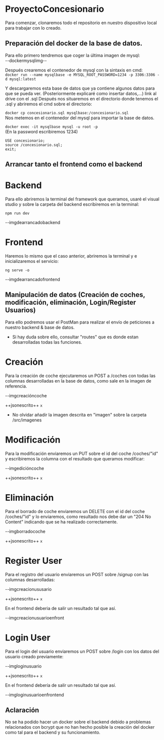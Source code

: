 # ProyectoConcesionario
Para comenzar, clonaremos todo el repositorio en nuestro dispositivo local para trabajar con lo creado.

 ## Preparación del docker de la base de datos.
 
 Para ello primero tendremos que coger la última imagen de mysql:  
 --dockermysqlimg--
 
Después crearemos el contenedor de mysql con la sintaxis en cmd:  
  `docker run --name mysqlbase -e MYSQL_ROOT_PASSWORD=1234 -p 3306:3306 -d mysql:latest`

Y descargaremos esta base de datos que ya contiene algunos datos para que se pueda ver. (Posteriormente explicaré como insertar datos,...)
link al drive con el .sql
Después nos situaremos en el directorio donde tenemos el .sql y abriremos el cmd sobre el directorio:    
 
  `docker cp concesionario.sql mysqlbase:/concesionario.sql`  
Nos metemos en el contenedor del mysql para importar la base de datos.    

 `docker exec -it mysqlbase mysql -u root -p`   
 (En la password escribiremos 1234)  

 ```CREATE DATABASE concesionario;
 USE concesionario;
 source /concesionario.sql;
 exit;
```

## Arrancar tanto el frontend como el backend


# Backend
Para ello abriremos la terminal del framework que queramos, usaré el visual studio y sobre la carpeta del backend escribiremos en la terminal:  

`npm run dev`
  
--imgdearrancadobackend


# Frontend
Haremos lo mismo que el caso anterior, abriremos la terminal y e inicializaremos el servicio:  

`ng serve -o`
  
--imgdearrancadofrontend


## Manipulación de datos (Creación de coches, modificación, eliminación, Login/Register Usuarios)

Para ello podremos usar el PostMan para realizar el envío de peticiones a nuestro backend & base de datos.
* Si hay duda sobre ello, consultar "routes" que es donde estan desarrolladas todas las funciones.


# Creación
Para la creación de coche ejecutaremos un POST a /coches con todas las columnas desarrolladas en la base de datos, como sale en la imagen de referencia.  

--imgcreacióncoche  

++jsonescrito++
``` x ```  
* No olvidar añadir la imagen descrita en "imagen" sobre la carpeta /src/imagenes


# Modificación
Para la modificación enviaremos un PUT sobre el id del coche /coches/"id" y escribiremos la columna con el resultado que queramos modificar:  

--imgedicióncoche  

++jsonescrito++
``` x ```  


# Eliminación
Para el borrado de coche enviaremos un DELETE con el id del coche /coches/"id" y lo enviaremos, como resultado nos debe dar un "204 No Content" indicando que se ha realizado correctamente.  

--imgborradocoche  

++jsonescrito++
``` x ```


# Register User
Para el registro del usuario enviaremos un POST sobre /signup con las columnas desarrolladas:  

--imgcreacionususario  

++jsonescrito++
``` x ```

En el frontend deberia de salir un resultado tal que así.  

--imgcreacionusuarioenfront


# Login User 
Para el login del usuario enviaremos un POST sobre /login con los datos del usuario creado previamente:  

--imgloginusuario  

++jsonescrito++
``` x ```

En el frontend debería de salir un resultado tal que así.  

--imgloginusuarioenfrontend


## Aclaración

No se ha podido hacer un docker sobre el backend debido a problemas relacionados con bcrypt que no han hecho posible la creación del docker como tal para el backend y su funcionamiento.
